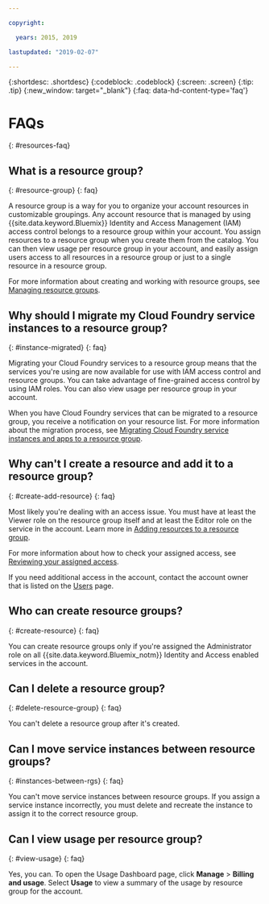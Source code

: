```yaml
---

copyright:

  years: 2015, 2019

lastupdated: "2019-02-07"

---
```



{:shortdesc: .shortdesc}
{:codeblock: .codeblock}
{:screen: .screen}
{:tip: .tip}
{:new_window: target="_blank"}
{:faq: data-hd-content-type='faq'}


# FAQs
{: #resources-faq}

## What is a resource group?
{: #resource-group}
{: faq}

A resource group is a way for you to organize your account resources in customizable groupings. Any account resource that is managed by using {{site.data.keyword.Bluemix}} Identity and Access Management (IAM) access control belongs to a resource group within your account. You assign resources to a resource group when you create them from the catalog. You can then view usage per resource group in your account, and easily assign users access to all resources in a resource group or just to a single resource in a resource group.

For more information about creating and working with resource groups, see [Managing resource groups](/docs/resources?topic=resources-rgs).  

## Why should I migrate my Cloud Foundry service instances to a resource group?
{: #instance-migrated}
{: faq}

Migrating your Cloud Foundry services to a resource group means that the services you're using are now available for use with IAM access control and resource groups. You can take advantage of fine-grained access control by using IAM roles. You can also view usage per resource group in your account.

When you have Cloud Foundry services that can be migrated to a resource group, you receive a notification on your resource list. For more information about the migration process, see [Migrating Cloud Foundry service instances and apps to a resource group](/docs/resources?topic=resources-migrate).

## Why can't I create a resource and add it to a resource group?
{: #create-add-resource}
{: faq}

Most likely you're dealing with an access issue. You must have at least the Viewer role on the resource group itself and at least the Editor role on the service in the account. Learn more in [Adding resources to a resource group](/docs/resources?topic=resources-rgs#add_to_rgs).

For more information about how to check your assigned access, see [Reviewing your assigned access](/docs/iam?topic=iam-iammanidaccser#review_your_access).

If you need additional access in the account, contact the account owner that is listed on the [Users](https://{DomainName}/iam#/users) page.

## Who can create resource groups?
{: #create-resource}
{: faq}

You can create resource groups only if you're assigned the Administrator role on all {{site.data.keyword.Bluemix_notm}} Identity and Access enabled services in the account.

## Can I delete a resource group?
{: #delete-resource-group}
{: faq}

You can't delete a resource group after it's created.

## Can I move service instances between resource groups?
{: #instances-between-rgs}
{: faq}

You can't move service instances between resource groups. If you assign a service instance incorrectly, you must delete and recreate the instance to assign it to the correct resource group.  

## Can I view usage per resource group?
{: #view-usage}
{: faq}

Yes, you can. To open the Usage Dashboard page, click **Manage** &gt; **Billing and usage**. Select **Usage** to view a summary of the usage by resource group for the account.
